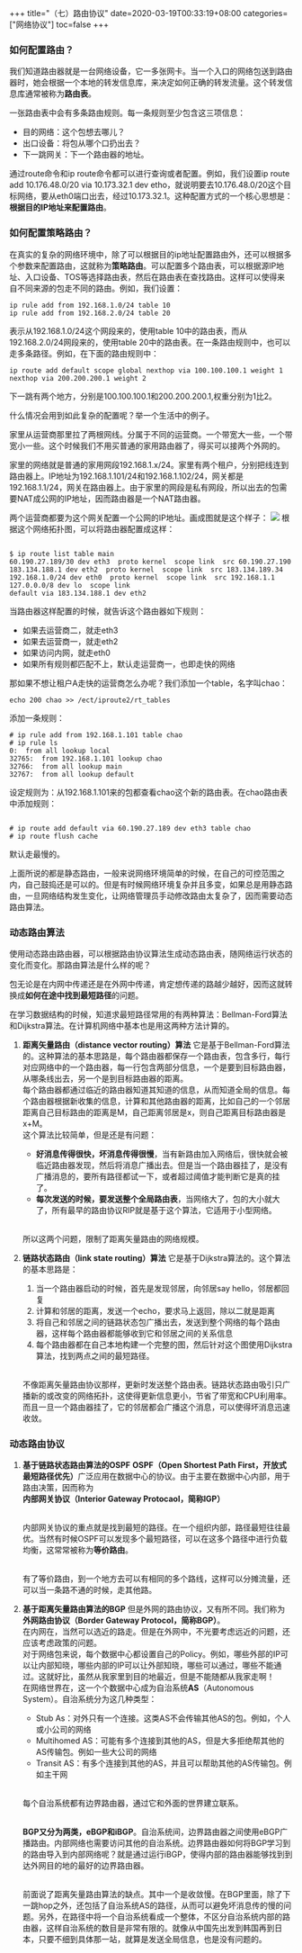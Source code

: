 +++
title="（七）路由协议"
date=2020-03-19T00:33:19+08:00
categories=["网络协议"]
toc=false
+++

### 如何配置路由？
我们知道路由器就是一台网络设备，它一多张网卡。当一个入口的网络包送到路由器时，她会根据一个本地的转发信息库，来决定如何正确的转发流量。这个转发信息库通常被称为**路由表**。

一张路由表中会有多条路由规则。每一条规则至少包含这三项信息：
  + 目的网络：这个包想去哪儿？
  + 出口设备：将包从哪个口扔出去？
  + 下一跳网关：下一个路由器的地址。

通过route命令和ip route命令都可以进行查询或者配置。例如，我们设置ip route add 10.176.48.0/20 via 10.173.32.1 dev etho，就说明要去10.176.48.0/20这个目标网络，要从eth0端口出去，经过10.173.32.1。这种配置方式的一个核心思想是：**根据目的IP地址来配置路由**。

### 如何配置策略路由？
在真实的复杂的网络环境中，除了可以根据目的ip地址配置路由外，还可以根据多个参数来配置路由，这就称为**策略路由**。可以配置多个路由表，可以根据源IP地址、入口设备、TOS等选择路由表，然后在路由表在查找路由。这样可以使得来自不同来源的包走不同的路由。例如，我们设置：
```shell script
ip rule add from 192.168.1.0/24 table 10
ip rule add from 192.168.2.0/24 table 20
```
表示从192.168.1.0/24这个网段来的，使用table 10中的路由表，而从192.168.2.0/24网段来的，使用table 20中的路由表。在一条路由规则中，也可以走多条路径。例如，在下面的路由规则中：
```shell script
ip route add default scope global nexthop via 100.100.100.1 weight 1 nexthop via 200.200.200.1 weight 2
```
下一跳有两个地方，分别是100.100.100.1和200.200.200.1,权重分别为1比2。

什么情况会用到如此复杂的配置呢？举一个生活中的例子。

家里从运营商那里拉了两根网线。分属于不同的运营商。一个带宽大一些，一个带宽小一些。这个时候我们不用买普通的家用路由器了，得买可以接两个外网的。

家里的网络就是普通的家用网段192.168.1.x/24。家里有两个租户，分别把线连到路由器上。IP地址为192.168.1.101/24和192.168.1.102/24，网关都是192.168.1.1/24，网关在路由器上。由于家里的网段是私有网段，所以出去的包需要NAT成公网的IP地址，因而路由器是一个NAT路由器。

两个运营商都要为这个网关配置一个公网的IP地址。画成图就是这个样子：
![](https://pic.downk.cc/item/5e7607939d7d586a5407daaa.jpg)
根据这个网络拓扑图，可以将路由器配置成这样：
```shell script

$ ip route list table main 
60.190.27.189/30 dev eth3  proto kernel  scope link  src 60.190.27.190
183.134.188.1 dev eth2  proto kernel  scope link  src 183.134.189.34
192.168.1.0/24 dev eth0  proto kernel  scope link  src 192.168.1.1
127.0.0.0/8 dev lo  scope link
default via 183.134.188.1 dev eth2
```
当路由器这样配置的时候，就告诉这个路由器如下规则：
  + 如果去运营商二，就走eth3
  + 如果去运营商一，就走eth2
  + 如果访问内网，就走eth0
  + 如果所有规则都匹配不上，默认走运营商一，也即走快的网络

那如果不想让租户A走快的运营商怎么办呢？我们添加一个table，名字叫chao：
```shell script
echo 200 chao >> /ect/iproute2/rt_tables
```
添加一条规则：
```shell script
# ip rule add from 192.168.1.101 table chao
# ip rule ls
0:  from all lookup local 
32765:  from 192.168.1.101 lookup chao
32766:  from all lookup main 
32767:  from all lookup default
```
设定规则为：从192.168.1.101来的包都查看chao这个新的路由表。在chao路由表中添加规则：
```shell script

# ip route add default via 60.190.27.189 dev eth3 table chao
# ip route flush cache
```
默认走最慢的。

上面所说的都是静态路由，一般来说网络环境简单的时候，在自己的可控范围之内，自己鼓捣还是可以的。但是有时候网络环境复杂并且多变，如果总是用静态路由，一旦网络结构发生变化，让网络管理员手动修改路由太复杂了，因而需要动态路由算法。

### 动态路由算法
使用动态路由路由器，可以根据路由协议算法生成动态路由表，随网络运行状态的变化而变化。那路由算法是什么样的呢？

包无论是在内网中传递还是在外网中传递，肯定想传递的路越少越好，因而这就转换成**如何在途中找到最短路径**的问题。

在学习数据结构的时候，知道求最短路径常用的有两种算法：Bellman-Ford算法和Dijkstra算法。在计算机网络中基本也是用这两种方法计算的。
  1. **距离矢量路由（distance vector routing）算法**
  它是基于Bellman-Ford算法的。这种算法的基本思路是，每个路由器都保存一个路由表，包含多行，每行对应网络中的一个路由器，每一行包含两部分信息，一个是要到目标路由器，从哪条线出去，另一个是到目标路由器的距离。
  <br/>每个路由器都通过临近的路由器知道其知道的信息，从而知道全局的信息。每个路由器根据新收集的信息，计算和其他路由器的距离，比如自己的一个邻居距离自己目标路由的距离是M，自己距离邻居是x，则自己距离目标路由器是x+M。
  <br/>这个算法比较简单，但是还是有问题：
     + **好消息传得很快，坏消息传得很慢**，当有新路由加入网络后，很快就会被临近路由器发现，然后将消息广播出去。但是当一个路由器挂了，是没有广播消息的，要所有路径都试一下，或者超过阈值才能判断它是真的挂了。
     + **每次发送的时候，要发送整个全局路由表**，当网络大了，包的大小就大了，所有最早的路由协议RIP就是基于这个算法，它适用于小型网络。

     <br/>所以这两个问题，限制了距离矢量路由的网络规模。

  2. **链路状态路由（link state routing）算法**
  它是基于Dijkstra算法的。这个算法的基本思路是：
     1. 当一个路由器启动的时候，首先是发现邻居，向邻居say hello，邻居都回复
     2. 计算和邻居的距离，发送一个echo，要求马上返回，除以二就是距离
     3. 将自己和邻居之间的链路状态包广播出去，发送到整个网络的每个路由器，这样每个路由器都能够收到它和邻居之间的关系信息
     4. 每个路由器都在自己本地构建一个完整的图，然后针对这个图使用Dijkstra算法，找到两点之间的最短路径。

     <br/>不像距离矢量路由协议那样，更新时发送整个路由表。链路状态路由吸引只广播新的或改变的网络拓扑，这使得更新信息更小，节省了带宽和CPU利用率。而且一旦一个路由器挂了，它的邻居都会广播这个消息，可以使得坏消息迅速收敛。

### 动态路由协议
1. **基于链路状态路由算法的OSPF**
   <b>OSPF（Open Shortest Path First，开放式最短路径优先）</b>广泛应用在数据中心的协议。由于主要在数据中心内部，用于路由决策，因而称为<b>内部网关协议（Interior Gateway Protocaol，简称IGP）</b>

   <br/>内部网关协议的重点就是找到最短的路径。在一个组织内部，路径最短往往最优。当然有时候OSPF可以发现多个最短路径，可以在这多个路径中进行负载均衡，这常常被称为**等价路由**。

   <br/>有了等价路由，到一个地方去可以有相同的多个路线，这样可以分摊流量，还可以当一条路不通的时候，走其他路。

2. **基于距离矢量路由算法的BGP**
  但是外网的路由协议，又有所不同。我们称为**外网路由协议（Border Gateway Protocol，简称BGP）**。
  <br/>在内网在，当然可以选近的路走。但是在外网中，不光要考虑远近的问题，还应该考虑政策的问题。
  <br/>对于网络包来说，每个数据中心都设置自己的Policy。例如，哪些外部的IP可以让内部知晓，哪些内部的IP可以让外部知晓，哪些可以通过，哪些不能通过。这就好比，虽然从我家里到目的地最近，但是不能随都从我家走啊！
  <br/>在网络世界在，这一个个数据中心成为自治系统**AS**（Autonomous System）。自治系统分为这几种类型：
    + Stub As：对外只有一个连接。这类AS不会传输其他AS的包。例如，个人或小公司的网络
    + Multihomed AS：可能有多个连接到其他的AS，但是大多拒绝帮其他的AS传输包。例如一些大公司的网络
    + Transit AS：有多个连接到其他的AS，并且可以帮助其他的AS传输包。例如主干网
  
    <br/>每个自治系统都有边界路由器，通过它和外面的世界建立联系。

    <br/>**BGP又分为两类，eBGP和iBGP**。自治系统间，边界路由器之间使用eBGP广播路由。内部网络也需要访问其他的自治系统。边界路由器如何将BGP学习到的路由导入到内部网络呢？就是通过运行iBGP，使得内部的路由器能够找到到达外网目的地的最好的边界路由器。

    <br/>前面说了距离矢量路由算法的缺点。其中一个是收敛慢。在BGP里面，除了下一跳hop之外，还包括了自治系统AS的路径，从而可以避免坏消息传的慢的问题。另外，在路径中将一个自治系统看成一个整体，不区分自治系统内部的路由器，这样自治系统的数目是非常有限的。就像从中国先出发到韩国再到日本，只要不细到具体那一站，就算是发送全局信息，也是没有问题的。

  
  



